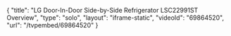 {
    "title": "LG Door-In-Door Side-by-Side Refrigerator LSC22991ST Overview",
    "type": "solo",
    "layout": "iframe-static",
    "videoId": "69864520",
    "url": "\/tvpembed\/69864520"
}